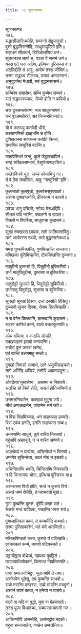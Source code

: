```yaml
---
title: ०३ सुजनकण्ड

---
```

सुजनकण्ड  
१७६.  
सद्धासीलादिधम्मेहि, सप्पन्‍नो सेट्ठमानुसो।  
वुत्तो बुद्धादिसन्तेहि, साधुसप्पुरिसो इति॥  
सद्दाधनं सीलधनं, हिरीओत्तप्पियं धनं।  
सुतधनञ्‍च चागो च, पञ्‍ञा वे सत्तमं धनं॥  
यस्स एते धना अत्थि, इत्थिया पुरिसस्स वा।  
अदलिद्दोति तं आहु, अमोघं तस्स जीवितं॥  
तस्मा सद्धञ्‍च सीलञ्‍च, पसादं धम्मदस्सनं।  
अनुयुञ्‍जेथ मेधावी, सरं बुद्धानसासनं॥  
१७७.  
सब्भिरेव समासेथ, सब्भि कुब्बेथ सन्थवं।  
सतं सद्धम्ममञ्‍ञाय, सेय्यो होति न पापियो॥  
१७८.  
चज दुज्‍जनसंसग्गं, भज साधुसमागमं।  
कर पुञ्‍ञमहोरत्तं, सर निच्‍चमनिच्‍चतं॥  
१७९.  
यो वे कतञ्‍ञू कतवेदी धीरो,  
कल्याणमित्तो दळ्हभत्ति च होति।  
दुक्खितस्स सक्‍कच्‍च करोति किच्‍चं,  
तथाविधं सप्पुरिसं वदन्ति॥  
१८०.  
मातापेत्तिभरं जन्तुं, कुले जेट्ठापचायिनं।  
सण्हं सखिलसम्भासं, पेसुणेय्यप्पहायिनं॥  
१८१.  
मच्छेरविनये युत्तं, सच्‍चं कोधाभिभुं नरं।  
तं वे देवा तावतिंसा, आहु ‘‘सप्पुरिसो’’इति॥  
१८२.  
कुलजातो कुलपुत्तो, कुलवंससुरक्खतो।  
अत्तना दुक्खप्पत्तोपि, हीनकम्मं न कारये॥  
१८३.  
उदेय्य भाणु पच्छिमे, नमेय्य मेरुअद्दिपि।  
सीतलं यदि नरग्गि, पब्बतग्गे च उप्पलं।  
विकसे न विपरिता, साधुवाचा कुदाचनं॥  
१८४.  
सुखा रुक्खस्स छायाव, ततो ञातिमातापितु।  
ततो आचेरस्स रञ्‍ञो, ततो बुद्धस्सनेकधा॥  
१८५.  
भमरा पुप्फमिच्छन्ति, गुणमिच्छन्ति सज्‍जना।  
मक्खिका पूतिमिच्छन्ति, दोसमिच्छन्ति दुज्‍जना॥  
१८६.  
मातुहीनो दुब्भासो हि, पितुहीनो दुक्‍किरियो।  
उभो मातुपितुहीना, दुब्भासा च दुक्‍किरिया॥  
१८७.  
मातुसेट्ठो सुभासो हि, पितुसेट्ठो सुकिरियो।  
उभोमातु पितुसेट्ठा, सुभासा च सुकिरिया॥  
१८८.  
सुनखो सुनखं दिस्वा, दन्तं दस्सेति हिंसितुं।  
दुज्‍जनो सुजनं दिस्वा, रोसयं हिंसमिच्छति॥  
१८९.  
न च वेगेन किच्‍चानि, कत्तब्बानि कुदाचनं।  
सहसा कारितं कम्मं, बालो पच्छानुतप्पति॥  
१९०.  
कोधं वधित्वा न कदाचि सोचति,  
मक्खप्पहानं इसयो वण्णयन्ति।  
सब्बेसं वुत्तं फरुसं खमेथ,  
एतं खन्तिं उत्तममाहु सन्तो॥  
१९१.  
दुक्खो निवासो सम्बाधे, ठाने असुचीसङ्कते।  
ततो अरिम्हि अप्पिये, ततोपि अकतञ्‍ञुना॥  
१९२.  
ओवदेय्या’नुसासेय्य , असब्भा च निवारये।  
सतञ्हि सो पियो होति, असतं होतिअप्पियो॥  
१९३.  
उत्तमत्तनिवातेन, कक्खळं मुदुना जये।  
नीचं अप्पकदानेन, वायामेन समं जये॥  
१९४.  
न विसं विसमिच्‍चाह, धनं सङ्घस्स उच्‍चते।  
विसं एकंव हनति, हनति सङ्घस्स सब्बं॥  
१९५.  
धनमप्पम्पि साधूनं, कूपे वारिव निस्सयो।  
बहुंअपि असाधूनं, न च वारिव अण्णवे॥  
१९६.  
अपत्थेय्यं न पत्थेय्य, अचिन्तेय्यं न चिन्तये।  
धम्ममेव सुचिन्तेय्य, कालं मोघं न इच्छये॥  
१९७.  
अचिन्तितम्पि भवति, चिन्तितम्पि विनस्सति।  
न हि चिन्तामया भोगा, इत्थिया पुरिसस्स वा॥  
१९८.  
असन्तस्स पियो होति, सन्ते न कुरुते पियं।  
असतं धम्मं रोचेति, तं पराभवतो मुखं॥  
१९९.  
गुणा कुब्बन्ति दूतत्तं, दूरेपि वसतं सतं।  
केतके गन्धं घायित्वा, गच्छन्ति भमरा सयं॥  
२००.  
पुब्बजातिकतं कम्मं, तं कम्ममीति कथ्यते।  
तस्मा पुरिसाकारेनं, यतं करे अतन्दितो॥  
२०१.  
मत्तिकपिण्डतो कत्ता, कुरुते यं यदिच्छति।  
एवमत्तकतं कम्मं, माणवो पटिपज्‍जते॥  
२०२.  
उट्ठायोट्ठाय बोधेय्यं, महब्भय मुपट्ठितं।  
मरणब्याधिसोकानं, किमज्‍ज निपतिस्सति॥  
२०३.  
पाणा यथात्तनोभिट्ठा, भूतानमपि ते तथा।  
अत्तोपमेन भूतेसु, दयं कुब्बन्ति साधवो॥  
सब्बे तसन्ति दण्डस्स, सब्बे भायन्ति मच्‍चुनो।  
अत्तानं उपमं कत्वा, न हनेय्य न घातये॥  
२०४.  
बालो वा यदि वा वुद्धो, युवा वा गेहमागतो।  
तस्स पूजा विधातब्बा, सब्बस्साभ्यागतो गरु॥  
२०५.  
आकिण्णोपि असन्तेहि, असंसट्ठोव भद्दको।  
बहुना सन्‍नजातेन, गच्छेन उब्बत्तेनिध॥  